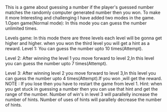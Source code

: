 This is a game about guessing a number if the player's guessed number matches the randomly computer generated number then you won.
To make it more Interesting and challenging I have added two modes in the game.
1.Open game(Normal mode):
In this mode you can guess the number unlimited times.

Levels game:
In this mode there are three levels each level will be gonna get higher and higher.
when you won the third level you will get a hint as a reward.
Level 1:  You can guess the number upto 10 times(Attempt).

Level 2:  After winning the level 1 you move forward to level 2,In this level you can guess the number upto 7 times(Attempt).

Level 3:  After winning level 2 you move forward to level 3,In this level you can guess the number upto 4 times(Attempt).If you won ,will get the reward.
NOTE :   If you lose then you have to restart the game from level 1.
Hint:
when you get stuck in guessing a number then you can use that hint and get the range of the number.
Number of win's in level 3 will parallelly increase the number of hints.
Number of uses of hints will parallely decrease the number of hints.
